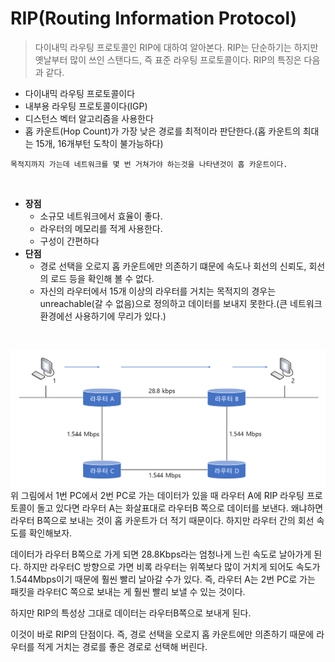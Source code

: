 # RIP(Routing Information Protocol)
> 다이내믹 라우팅 프로토콜인 RIP에 대하여 알아본다. 
RIP는 단순하기는 하지만 옛날부터 많이 쓰인 스탠다드, 즉 표준 라우팅 프로토콜이다. RIP의 특징은 다음과 같다.

* 다이내믹 라우팅 프로토콜이다
* 내부용 라우팅 프로토콜이다(IGP)
* 디스턴스 벡터 알고리즘을 사용한다
* 홉 카운트(Hop Count)가 가장 낮은 경로를 최적이라 판단한다.(홉 카운트의 최대는 15개, 16개부턴 도착이 불가능하다)
```
목적지까지 가는데 네트워크를 몇 번 거쳐가야 하는것을 나타낸것이 홉 카운트이다. 
```

<br>

* **장점**
	* 소규모 네트워크에서 효율이 좋다.
	* 라우터의 메모리를 적게 사용한다.
	* 구성이 간편하다
* **단점**
	* 경로 선택을 오로지 홉 카운트에만 의존하기 떄문에 속도나 회선의 신뢰도, 회선의 로드 등을 확인해 볼 수 없다.
	* 자신의 라우터에서 15개 이상의 라우터를 거치는 목적지의 경우는 unreachable(갈 수 없음)으로 정의하고 데이터를 보내지 못한다.(큰 네트워크 환경에선 사용하기에 무리가 있다.)

<br>

![1](../img/Network/RIP/1.PNG)
위 그림에서 1번 PC에서 2번 PC로 가는 데이터가 있을 때 라우터 A에 RIP 라우팅 프로토콜이 돌고 있다면 라우터 A는 화살표대로 라우터B 쪽으로 데이터를 보낸다. 왜냐하면 라우터 B쪽으로 보내는 것이 홉 카운트가 더 적기 때문이다. 하지만 라우터 간의 회선 속도를 확인해보자.

데이터가 라우터 B쪽으로 가게 되면 28.8Kbps라는 엄청나게 느린 속도로 날아가게 된다. 하지만 라우터C 방향으로 가면 비록 라우터는 위쪽보다 많이 거치게 되어도 속도가 1.544Mbps이기 때문에 훨씬 빨리 날아갈 수가 있다. 즉, 라우터 A는 2번 PC로 가는 패킷을 라우터C 쪽으로 보내는 게 훨씬 빨리 보낼 수 있는 것이다.

하지만 RIP의 특성상 그대로 데이터는 라우터B쪽으로 보내게 된다.

이것이 바로 RIP의 단점이다. 즉, 경로 선택을 오로지 홉 카운트에만 의존하기 때문에 라우터를 적게 거치는 경로를 좋은 경로로 선택해 버린다.
